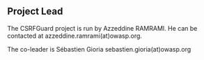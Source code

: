 ## Project Lead

The CSRFGuard project is run by Azzeddine RAMRAMI. He can be contacted at azzeddine.ramrami(at)owasp.org.

The co-leader is Sébastien Gioria sebastien.gioria(at)owasp.org 
